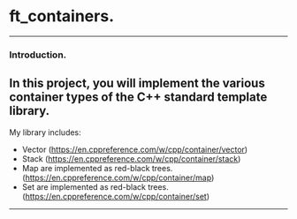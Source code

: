 # ft_containers.
-------------

### Introduction.

In this project, you will implement the various container types of the C++ standard template library.
---------------

My library includes:

* Vector (https://en.cppreference.com/w/cpp/container/vector)
* Stack (https://en.cppreference.com/w/cpp/container/stack)
* Map are implemented as red-black trees. (https://en.cppreference.com/w/cpp/container/map)
* Set are implemented as red-black trees. (https://en.cppreference.com/w/cpp/container/set)

---------------


